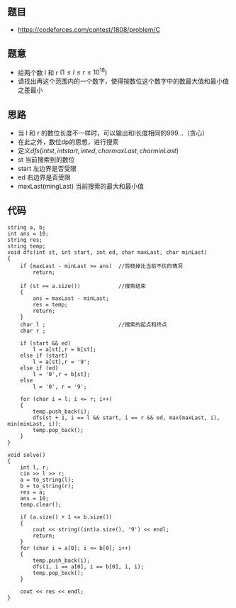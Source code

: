 ## 题目
- https://codeforces.com/contest/1808/problem/C
## 题意
- 给两个数 l 和 r  $( 1 ≤ l ≤ r ≤ 10^{18})$
- 请找出再这个范围内的一个数字，使得按数位这个数字中的数最大值和最小值之差最小
## 思路
- 当 l 和 r 的数位长度不一样时，可以输出和l长度相同的999...（贪心）
- 在此之外，数位dp的思想，进行搜索
- 定义$dfs(int st, int start, int ed, char maxLast, char minLast)$
- st 当前搜索到的数位
- start 左边界是否受限
- ed 右边界是否受限
- maxLast(mingLast) 当前搜索的最大和最小值 
## 代码
```
string a, b;
int ans = 10;
string res;
string temp;
void dfs(int st, int start, int ed, char maxLast, char minLast)
{
    if (maxLast - minLast >= ans)  //剪枝掉比当前不优的情况
        return;

    if (st == a.size())            //搜索结束
    {
        ans = maxLast - minLast;
        res = temp;
        return;
    }
    char l ;                       //搜索的起点和终点
    char r ;
    
    if (start && ed)
        l = a[st],r = b[st];
    else if (start)
        l = a[st],r = '9';
    else if (ed)
        l = '0',r = b[st];
    else
        l = '0', r = '9';

    for (char i = l; i <= r; i++)
    {
        temp.push_back(i);
        dfs(st + 1, i == l && start, i == r && ed, max(maxLast, i), min(minLast, i));
        temp.pop_back();
    }
}

void solve()
{
    int l, r;
    cin >> l >> r;
    a = to_string(l);
    b = to_string(r);
    res = a;
    ans = 10;
    temp.clear();

    if (a.size() + 1 <= b.size())
    {
        cout << string((int)a.size(), '9') << endl;
        return;
    }
    for (char i = a[0]; i <= b[0]; i++)
    {
        temp.push_back(i);
        dfs(1, i == a[0], i == b[0], i, i);
        temp.pop_back();
    }

    cout << res << endl;
}

```